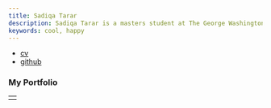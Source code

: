 ```yaml
---
title: Sadiqa Tarar
description: Sadiqa Tarar is a masters student at The George Washington University. She is pursuing her degree in Systems Engineering with a concentration in Optimization Research.
keywords: cool, happy
---
```


<div class="navbar">
  <div class="navbar-inner">
      <ul class="nav">
          <li><a href="{{ BASE_PATH }}/assets/Sadiqa Tarar Resume 2018 copy.pdf">cv</a></li>
          <li><a href="https://github.com/sadiqatarar1">github</a></li>
  </div>
</div>

### <a name="Portfolio"></a>My Portfolio


<table class="wide">
<tr>
  <td class="left">
    <a href="pages/OCT and Cold Plasmas Poster copy.png">

  </td>
</tr>
